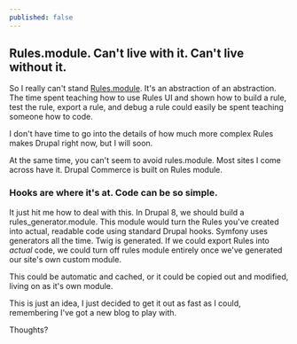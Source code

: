 ```yaml
---
published: false
---
```


## Rules.module. Can't live with it. Can't live without it.

So I really can't stand [Rules.module](http://drupal.org/project/rules/). It's an abstraction of an abstraction. The time spent teaching how to use Rules UI and shown how to build a rule, test the rule, export a rule, and debug a rule could easily be spent teaching someone how to code.

I don't have time to go into the details of how much more complex Rules makes Drupal right now, but I will soon.

At the same time, you can't seem to avoid rules.module. Most sites I come across have it.  Drupal Commerce is built on Rules module.

### Hooks are where it's at.  Code can be so simple.  

It just hit me how to deal with this. In Drupal 8, we should build a rules_generator.module.  This module would turn the Rules you've created into actual, readable code using standard Drupal hooks.  Symfony uses generators all the time. Twig is generated.  If we could export Rules into *actual* code, we could turn off rules module entirely once we've generated our site's own custom module.

This could be automatic and cached, or it could be copied out and modified, living on as it's own module.

This is just an idea, I just decided to get it out as fast as I could, remembering I've got a new blog to play with.

Thoughts?

